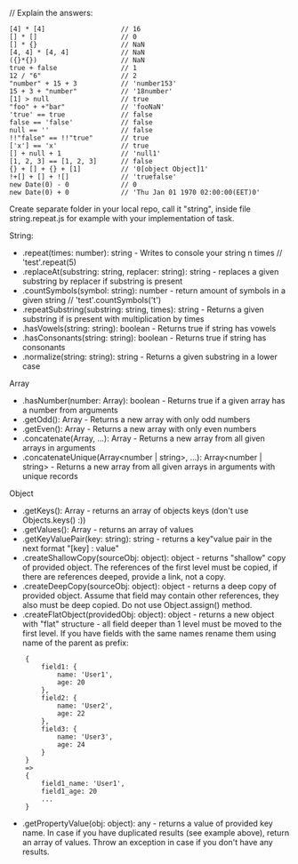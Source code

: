 // Explain the answers:
```
[4] * [4]					// 16
[] * []						// 0
[] * {}						// NaN
[4, 4] * [4, 4]				// NaN
({}*{})						// NaN
true + false				// 1
12 / "6"					// 2
"number" + 15 + 3			// 'number153'
15 + 3 + "number"			// '18number'
[1] > null					// true
"foo" + +"bar"				// 'fooNaN'
'true' == true				// false
false == 'false'			// false
null == ''					// false
!!"false" == !!"true"		// true
['x'] == 'x'				// true 
[] + null + 1				// 'null1'
[1, 2, 3] == [1, 2, 3]		// false
{} + [] + {} + [1]			// '0[object Object]1'
!+[] + [] + ![]				// 'truefalse'
new Date(0) - 0				// 0
new Date(0) + 0				// 'Thu Jan 01 1970 02:00:00(EET)0'
```

Create separate folder in your local repo, call it "string", inside file string.repeat.js for example with your implementation of task.

String:

- .repeat(times: number): string - Writes to console your string n times // 'test'.repeat(5)
- .replaceAt(substring: string, replacer: string): string - replaces a given substring by replacer if substring is present
- .countSymbols(symbol: string): number - return amount of symbols in a given string // 'test'.countSymbols('t')
- .repeatSubstring(substring: string, times): string - Returns a given substring if is present with multiplication by times
- .hasVowels(string: string): boolean - Returns true if string has vowels
- .hasСonsonants(string: string): boolean - Returns true if string has consonants
- .normalize(string: string): string - Returns a given substring in a lower case

Array
- .hasNumber(number: Array<number>): boolean - Returns true if a given array has a number from arguments
- .getOdd(): Array<number> - Returns a new array with only odd numbers
- .getEven(): Array<number> - Returns a new array with only even numbers
- .concatenate(Array<number>, ...): Array<number> - Returns a new array from all given arrays in arguments
- .concatenateUnique(Array<number | string>, ...): Array<number | string> - Returns a new array from all given arrays in arguments with unique records

Object
- .getKeys(): Array<string> - returns an array of objects keys (don't use Objects.keys() :))
- .getValues(): Array<any> - returns an array of values
- .getKeyValuePair(key: string): string - returns a key"value pair in the next format "[key] : value"
- .createShallowCopy(sourceObj: object): object - returns "shallow" copy of provided object. The references of the first level must be copied, if there are references deeped, provide a link, not a copy.
- .createDeepCopy(sourceObj: object): object - returns a deep copy of provided object. Assume that field may contain other references, they also must be deep copied. Do not use Object.assign() method.
- .createFlatObject(providedObj: object): object - returns a new object with "flat" structure - all field deeper than 1 level must be moved to the first level. If you have fields with the same names rename them using name of the parent as prefix:
```
	{
		field1: {
			name: 'User1',
			age: 20
		},
		field2: {
			name: 'User2',
			age: 22
		},
		field3: {
			name: 'User3',
			age: 24
		}
	}
	=>
	{
		field1_name: 'User1',
		field1_age: 20
		...
	}
```
- .getPropertyValue(obj: object): any - returns a value of provided key name. In case if you have duplicated results (see example above), return an array of values. Throw an exception in case if you don't have any results.
